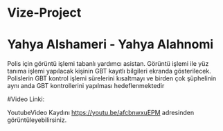 # Vize-Project
# Yahya Alshameri - Yahya Alahnomi

Polis için görüntü işlemi tabanlı yardımcı asistan.
Görüntü işlemi ile yüz tanıma işlemi yapılacak kişinin GBT kayıtlı bilgileri ekranda gösterilecek.
Polislerin GBT kontrol işlemi sürelerini kısaltmayı ve birden çok şüphelinin aynı anda GBT kontrollerini yapılması hedeflenmektedir

#Video Linki:

YoutubeVideo Kaydını https://youtu.be/afcbnwxuEPM adresinden görüntüleyebilirsiniz.
